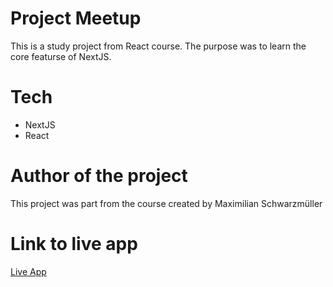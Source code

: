 # Project Meetup
This is a study project from React course.
The purpose was to learn the core featurse of NextJS.

# Tech
- NextJS
- React

# Author of the project
This project was part from the course created by Maximilian Schwarzmüller

# Link to live app
[Live App](https://project-meet-k9u9iefx2-plamspetkov.vercel.app/)
